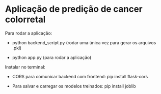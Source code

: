 # Aplicação de predição de cancer colorretal

Para rodar a aplicação:

- python backend_script.py (rodar uma única vez para gerar os arquivos .pkl)

- python app.py (para rodar a aplicação)

Instalar no terminal:

- CORS para comunicar backend com frontend: pip install flask-cors

- Para salvar e carregar os modelos treinados: pip install joblib
